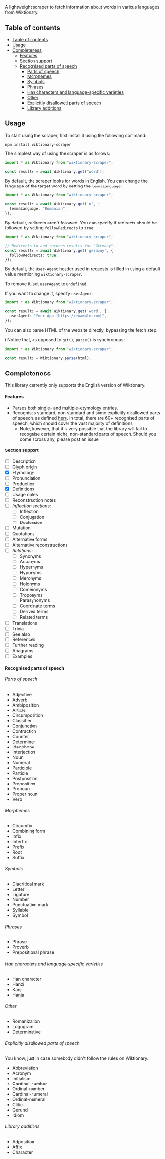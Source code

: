 A lightweight scraper to fetch information about words in various languages from Wiktionary.

## Table of contents

- [Table of contents](#table-of-contents)
- [Usage](#usage)
- [Completeness](#completeness)
    - [Features](#features)
    - [Section support](#section-support)
    - [Recognised parts of speech](#recognised-parts-of-speech)
        - [Parts of speech](#parts-of-speech)
        - [Morphemes](#morphemes)
        - [Symbols](#symbols)
        - [Phrases](#phrases)
        - [Han characters and language-specific varieties](#han-characters-and-language-specific-varieties)
        - [Other](#other)
        - [Explicitly disallowed parts of speech](#explicitly-disallowed-parts-of-speech)
        - [Library additions](#library-additions)


## Usage

To start using the scraper, first install it using the following command:

```shell
npm install wiktionary-scraper
```

The simplest way of using the scraper is as follows:

```ts
import * as Wiktionary from "wiktionary-scraper";

const results = await Wiktionary.get("word");
```

By default, the scraper looks for words in English. You can change the language of the target word by setting the `lemmaLanguage`:

```ts
import * as Wiktionary from "wiktionary-scraper";

const results = await Wiktionary.get('o', {
  lemmaLanguage: "Romanian",
});
```

By default, redirects aren't followed. You can specify if redirects should be followed by setting `followRedirects` to `true`:

```ts
import * as Wiktionary from "wiktionary-scraper";

// Redirects to and returns results for "Germany".
const results = await Wiktionary.get('germany', {
  followRedirects: true,
});
```

By default, the `User-Agent` header used in requests is filled in using a default value mentioning `wiktionary-scraper`.

To remove it, set `userAgent` to `undefined`.

If you want to change it, specify `userAgent`:

```ts
import * as Wiktionary from "wiktionary-scraper";

const results = await Wiktionary.get('word', {
  userAgent: "Your App (https://example.com)",
});
```

You can also parse HTML of the website directly, bypassing the fetch step.

ℹ️ Notice that, as opposed to `get()`, `parse()` is synchronous:

```ts
import * as Wiktionary from "wiktionary-scraper";

const results = Wiktionary.parse(html);
```

## Completeness

This library currently only supports the English version of Wiktionary.

#### Features

- Parses both single- and multiple-etymology entries.
- Recognises standard, non-standard and some explicitly disallowed parts of speech, as defined [here](https://en.wiktionary.org/wiki/Wiktionary:Entry_layout#Part_of_speech). In total, there are 60+ recognised parts of speech, which should cover the vast majority of definitions.
  - Note, however, that it is very possible that the library will fail to recognise certain niche, non-standard parts of speech. Should you come across any, please post an issue.

#### Section support

- [ ] Description
- [ ] Glyph origin
- [x] Etymology
- [ ] Pronunciation
- [ ] Production
- [x] Definitions
- [ ] Usage notes
- [ ] Reconstruction notes
- [ ] _Inflection sections_:
  - [ ] Inflection
  - [ ] Conjugation
  - [ ] Declension
- [ ] Mutation
- [ ] Quotations
- [ ] Alternative forms
- [ ] Alternative reconstructions
- [ ] _Relations_:
  - [ ] Synonyms
  - [ ] Antonyms
  - [ ] Hypernyms
  - [ ] Hyponyms
  - [ ] Meronyms
  - [ ] Holonyms
  - [ ] Comeronyms
  - [ ] Troponyms
  - [ ] Parasynonyms
  - [ ] Coordinate terms
  - [ ] Derived terms
  - [ ] Related terms
- [ ] Translations
- [ ] Trivia
- [ ] See also
- [ ] References
- [ ] Further reading
- [ ] Anagrams
- [ ] Examples

#### Recognised parts of speech

###### Parts of speech

- Adjective
- Adverb
- Ambiposition
- Article
- Circumposition
- Classifier
- Conjunction
- Contraction
- Counter
- Determiner
- Ideophone
- Interjection
- Noun
- Numeral
- Participle
- Particle
- Postposition
- Preposition
- Pronoun
- Proper noun
- Verb

###### Morphemes

- Circumfix
- Combining form
- Infix
- Interfix
- Prefix
- Root
- Suffix

###### Symbols

- Diacritical mark
- Letter
- Ligature
- Number
- Punctuation mark
- Syllable
- Symbol

###### Phrases

- Phrase
- Proverb
- Prepositional phrase

###### Han characters and language-specific varieties

- Han character
- Hanzi
- Kanji
- Hanja

###### Other

- Romanization
- Logogram
- Determinative

###### Explicitly disallowed parts of speech

You know, just in case somebody didn't follow the rules on Wiktionary.

- Abbreviation
- Acronym
- Initialism
- Cardinal-number
- Ordinal-number
- Cardinal-numeral
- Ordinal-numeral
- Clitic
- Gerund
- Idiom

###### Library additions

- Adposition
- Affix
- Character